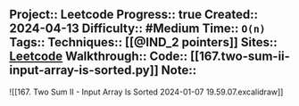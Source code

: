Project:: Leetcode
Progress:: true
Created:: 2024-04-13
Difficulty:: #Medium
Time:: `O(n)`
Tags:: 
Techniques:: [[@IND_2 pointers]]
Sites:: [Leetcode](https://leetcode.com/problems/two-sum-ii-input-array-is-sorted/submissions/)
Walkthrough:: 
Code:: [[167.two-sum-ii-input-array-is-sorted.py]]
Note:: 
---

![[167. Two Sum II - Input Array Is Sorted 2024-01-07 19.59.07.excalidraw]]

